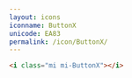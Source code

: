 ```yaml
---
layout: icons
iconname: ButtonX
unicode: EA83
permalink: /icon/ButtonX/
---
```


``` html
<i class="mi mi-ButtonX"></i>
```
